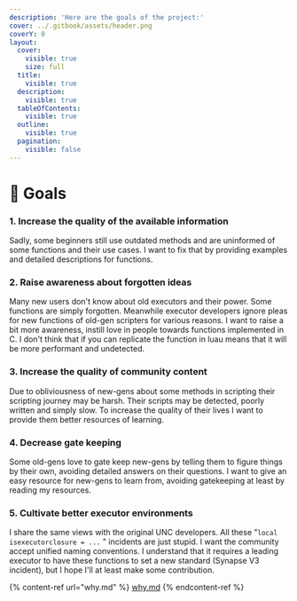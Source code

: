 ```yaml
---
description: 'Here are the goals of the project:'
cover: ../.gitbook/assets/header.png
coverY: 0
layout:
  cover:
    visible: true
    size: full
  title:
    visible: true
  description:
    visible: true
  tableOfContents:
    visible: true
  outline:
    visible: true
  pagination:
    visible: false
---
```


# 🥅 Goals

### 1. Increase the quality of the available information

Sadly, some beginners still use outdated methods and are uninformed of some functions and their use cases. I want to fix that by providing examples and detailed descriptions for functions.



### 2. Raise awareness about forgotten ideas

Many new users don't know about old executors and their power. Some functions are simply forgotten. Meanwhile executor developers ignore pleas for new functions of old-gen scripters for various reasons. I want to raise a bit more awareness, instill love in people towards functions implemented in C. I don't think that if you can replicate the function in luau means that it will be more performant and undetected.



### 3. Increase the quality of community content

Due to obliviousness of new-gens about some methods in scripting their scripting journey may be harsh. Their scripts may be detected, poorly written and simply slow. To increase the quality of their lives I want to provide them better resources of learning.



### 4. Decrease gate keeping

Some old-gens love to gate keep new-gens by telling them to figure things by their own, avoiding detailed answers on their questions. I want to give an easy resource for new-gens to learn from, avoiding gatekeeping at least by reading my resources.



### 5. Cultivate better executor environments

I share the same views with the original UNC developers. All these "`local isexecutorclosure = ...` " incidents are just stupid. I want the community accept unified naming conventions. I understand that it requires a leading executor to have these functions to set a new standard (Synapse V3 incident), but I hope I'll at least make some contribution.





{% content-ref url="why.md" %}
[why.md](why.md)
{% endcontent-ref %}
